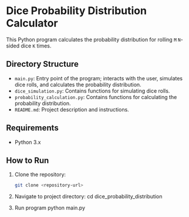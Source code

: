 # Dice Probability Distribution Calculator

This Python program calculates the probability distribution for rolling `M` `N`-sided dice `K` times.

## Directory Structure

- `main.py`: Entry point of the program; interacts with the user, simulates dice rolls, and calculates the probability distribution.
- `dice_simulation.py`: Contains functions for simulating dice rolls.
- `probability_calculation.py`: Contains functions for calculating the probability distribution.
- `README.md`: Project description and instructions.

## Requirements

- Python 3.x

## How to Run

1. Clone the repository:
   ```sh
   git clone <repository-url>

2. Navigate to project directory:
cd dice_probability_distribution

3. Run program
python main.py
